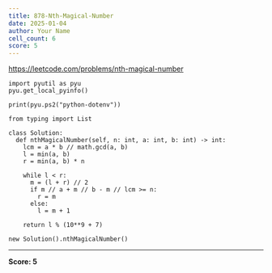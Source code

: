 ```yaml
---
title: 878-Nth-Magical-Number
date: 2025-01-04
author: Your Name
cell_count: 6
score: 5
---
```


https://leetcode.com/problems/nth-magical-number


```
import pyutil as pyu
pyu.get_local_pyinfo()
```


```
print(pyu.ps2("python-dotenv"))
```


```
from typing import List
```


```
class Solution:
  def nthMagicalNumber(self, n: int, a: int, b: int) -> int:
    lcm = a * b // math.gcd(a, b)
    l = min(a, b)
    r = min(a, b) * n

    while l < r:
      m = (l + r) // 2
      if m // a + m // b - m // lcm >= n:
        r = m
      else:
        l = m + 1

    return l % (10**9 + 7)
```


```
new Solution().nthMagicalNumber()
```


---
**Score: 5**